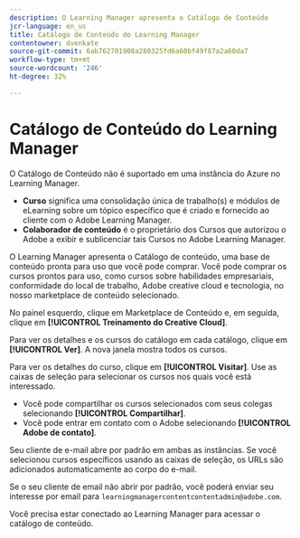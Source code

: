 ```yaml
---
description: O Learning Manager apresenta o Catálogo de Conteúdo
jcr-language: en_us
title: Catálogo de Conteúdo do Learning Manager
contentowner: dvenkate
source-git-commit: 6ab762701908a280325fd6a60bf49f87a2a60da7
workflow-type: tm+mt
source-wordcount: '246'
ht-degree: 32%

---
```




# Catálogo de Conteúdo do Learning Manager

<!--Learning Manager introduces Content Catalog-->

O Catálogo de Conteúdo não é suportado em uma instância do Azure no Learning Manager.

* **Curso** significa uma consolidação única de trabalho(s) e módulos de eLearning sobre um tópico específico que é criado e fornecido ao cliente com o Adobe Learning Manager.
* **Colaborador de conteúdo** é o proprietário dos Cursos que autorizou o Adobe a exibir e sublicenciar tais Cursos no Adobe Learning Manager.

O Learning Manager apresenta o Catálogo de conteúdo, uma base de conteúdo pronta para uso que você pode comprar. Você pode comprar os cursos prontos para uso, como cursos sobre habilidades empresariais, conformidade do local de trabalho, Adobe creative cloud e tecnologia, no nosso marketplace de conteúdo selecionado.

No painel esquerdo, clique em Marketplace de Conteúdo e, em seguida, clique em **[!UICONTROL Treinamento do Creative Cloud]**.

<!--![](assets/content-catalog.png)-->

Para ver os detalhes e os cursos do catálogo em cada catálogo, clique em **[!UICONTROL Ver]**. A nova janela mostra todos os cursos.

<!--![](assets/course-details.png)-->

Para ver os detalhes do curso, clique em **[!UICONTROL Visitar]**. Use as caixas de seleção para selecionar os cursos nos quais você está interessado.

* Você pode compartilhar os cursos selecionados com seus colegas selecionando  **[!UICONTROL Compartilhar]**.
* Você pode entrar em contato com o Adobe selecionando  **[!UICONTROL Adobe de contato]**.

<!--![](assets/course-details.png)-->

Seu cliente de e-mail abre por padrão em ambas as instâncias. Se você selecionou cursos específicos usando as caixas de seleção, os URLs são adicionados automaticamente ao corpo do e-mail.

Se o seu cliente de email não abrir por padrão, você poderá enviar seu interesse por email para `learningmanagercontentcontentadmin@adobe.com`.

Você precisa estar conectado ao Learning Manager para acessar o catálogo de conteúdo.
